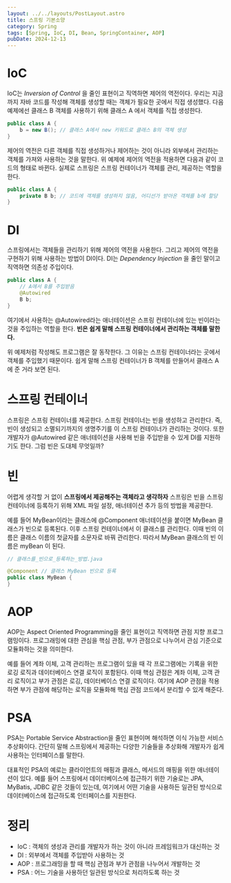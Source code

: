 ```yaml
---
layout: ../../layouts/PostLayout.astro
title: 스프링 기본소양
category: Spring
tags: [Spring, IoC, DI, Bean, SpringContainer, AOP]
pubDate: 2024-12-13
---
```


# IoC

IoC는 _Inversion of Control_ 을 줄인 표현이고 직역하면 제어의 역전이다. 우리는 지금까지 자바 코드를 작성해 객체를 생성할 때는 객체가 필요한 곳에서 직접 생성했다. 다음 예제에선 클래스 B 객체를 사용하기 위해 클래스 A 에서 객체를 직접 생성한다.

```java
public class A {
	b = new B(); // 클래스 A에서 new 키워드로 클래스 B의 객체 생성
}
```

제어의 역전은 다른 객체를 직접 생성하거나 제어하는 것이 아니라 외부에서 관리하는 객체를 가져와 사용하는 것을 말한다. 위 예제에 제어의 역전을 적용하면 다음과 같이 코드의 형태로 바뀐다. 실제로 스프링은 스프링 컨테이너가 객체를 관리, 제공하는 역할을 한다.

```java
public class A {
	private B b; // 코드에 객체를 생성하지 않음, 어디선가 받아온 객체를 b에 할당
}
```

# DI

스프링에서는 객체들을 관리하기 위해 제어의 역전을 사용한다. 그리고 제어의 역전을 구현하기 위해 사용하는 방법이 DI이다. DI는 _Dependency Injection_ 을 줄인 말이고 직역하면 의존성 주입이다.

```java
public class A {
	// A에서 B를 주입받음
	@Autowired
	B b;
}
```

여기에서 사용하는 @Autowired라는 애너테이션은 스프링 컨테이너에 있는 빈이라는 것을 주입하는 역할을 한다. **빈은 쉽게 말해 스프링 컨테이너에서 관리하는 객체를 말한다.**

위 예제처럼 작성해도 프로그램은 잘 동작한다. 그 이유는 스프링 컨테이너라는 곳에서 객체를 주입했기 때문이다. 쉽게 말해 스프링 컨테이너가 B 객체를 만들어서 클래스 A에 준 거라 보면 된다.

# 스프링 컨테이너

스프링은 스프링 컨테이너를 제공한다. 스프링 컨테이너는 빈을 생성하고 관리한다. 즉, 빈이 생성되고 소멸되기까지의 생명주기를 이 스프링 컨테이너가 관리하는 것이다. 또한 개발자가 @Autowired 같은 애너테이션을 사용해 빈을 주입받을 수 있게 DI를 지원하기도 한다. 그럼 빈은 도대체 무엇일까?

# 빈

어렵게 생각할 거 없이 **스프링에서 제공해주는 객체라고 생각하자** 스프링은 빈을 스프링 컨테이너에 등록하기 위해 XML 파일 설정, 애너테이션 추가 등의 방법을 제공한다.

예를 들어 MyBean이라는 클래스에 @Component 애너테이션을 붙이면 MyBean 클래스가 빈으로 등록된다. 이후 스프링 컨테이너에서 이 클래스를 관리한다. 이때 빈의 이름은 클래스 이름의 첫글자를 소문자로 바꿔 관리한다. 따라서 MyBean 클래스의 빈 이름은 myBean 이 된다.

```java
// 클래스를_빈으로_등록하는_방법.java

@Component // 클래스 MyBean 빈으로 등록
public class MyBean {
}
```

# AOP

AOP는 Aspect Oriented Programming을 줄인 표현이고 직역하면 관점 지향 프로그램밍이다. 프로그래밍에 대한 관심을 핵심 관점, 부가 관점으로 나누어서 관심 기준으로 모듈화하는 것을 의미한다.

예를 들어 계좌 이체, 고객 관리하는 프로그램이 있을 때 각 프로그램에는 기록을 위한 로깅 로직과 데이터베이스 연결 로직이 포함된다. 이때 핵심 관점은 계좌 이체, 고객 관리 로직이고 부가 관점은 로깅, 데이터베이스 연결 로직이다. 여기에 AOP 관점을 적용하면 부가 관점에 해당하는 로직을 모듈화해 핵심 관점 코드에서 분리할 수 있게 해준다.

# PSA

PSA는 Portable Service Abstraction을 줄인 표현이며 해석하면 이식 가능한 서비스 추상화이다. 간단히 말해 스프링에서 제공하는 다양한 기술들을 추상화해 개발자가 쉽게 사용하는 인터페이스를 말한다.

대표적인 PSA의 예로는 클라이언트의 매핑과 클래스, 메서드의 매핑을 위한 애너테이션이 있다. 예를 들어 스프링에서 데이터베이스에 접근하기 위한 기술로는 JPA, MyBatis, JDBC 같은 것들이 있는데, 여기에서 어떤 기술을 사용하든 일관된 방식으로 데이터베이스에 접근하도록 인터페이스를 지원한다.

# 정리

- IoC : 객체의 생성과 관리를 개발자가 하는 것이 아니라 프레임워크가 대신하는 것
- DI : 외부에서 객체를 주입받아 사용하는 것
- AOP : 프로그래밍을 할 때 핵심 관점과 부가 관점을 나누어서 개발하는 것
- PSA : 어느 기술을 사용하던 일관된 방식으로 처리하도록 하는 것
